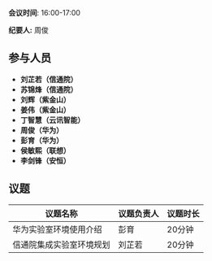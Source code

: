 **会议时间**: 16:00-17:00

**纪要人:** 周俊

## 参与人员
-  **刘芷若（信通院）** 
-  **苏锦烽（信通院）** 
-  **刘辉（紫金山）** 
-  **姜伟（紫金山）** 
-  **丁智慧（云讯智能）** 
-  **周俊（华为）** 
-  **彭育（华为）** 
-  **侯敏熙（联想）** 
-  **李剑锋（安恒）**

## 议题

议题名称 | 议题负责人  | 议题时长
---- | ----  |   ---- 
华为实验室环境使用介绍 | 彭育 | 20分钟
信通院集成实验室环境规划 | 刘芷若 | 20分钟